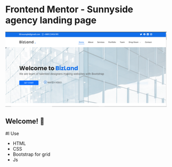 # Frontend Mentor - Sunnyside agency landing page

![Design preview for the Sunnyside agency landing page coding challenge](./s.PNG)

## Welcome! 👋
#I Use
- HTML
- CSS
- Bootstrap for grid
- Js 
